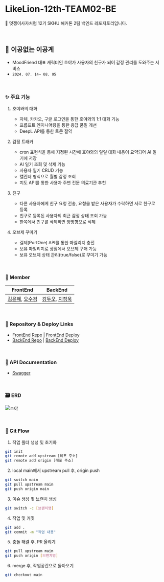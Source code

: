 # LikeLion-12th-TEAM02-BE
🦁 멋쟁이사자처럼 12기 SKHU 해커톤 2팀 백엔드 레포지토리입니다.

<br/>

## 🐯 이공없는 이공계

- MoodFriend 대표 캐릭터인 호야가 사용자의 친구가 되어 감정 관리를 도와주는 서비스
- `2024. 07. 14~ 08. 05`

<br/>

### ✨ 주요 기능

1. 호야와의 대화
 
   - 자체, 카카오, 구글 로그인을 통한 호야와의 1:1 대화 기능
   - 프롬프트 엔지니어링을 통한 응답 품질 개선
   - DeepL API를 통한 토큰 절약
  
2. 감정 트래커
 
   - cron 표현식을 통해 지정된 시간에 호야와의 일일 대화 내용이 요약되어 AI 일기에 저장
   - AI 일기 조회 및 삭제 기능
   - 사용자 일기 CRUD 기능
   - 캘린터 형식으로 월별 감정 조회
   - 지도 API를 통한 사용자 주변 전문 의료기관 추천
    
3. 친구
   
   - 다른 사용자에게 친구 요청 전송, 요청을 받은 사용자가 수락하면 서로 친구로 등록
   - 친구로 등록된 사용자의 최근 감정 상태 조회 가능
   - 한쪽에서 친구를 삭제하면 양방향으로 삭제

4. 오브제 꾸미기

   - 결제(PortOne) API를 통한 마일리지 충전
   - 보유 마일리지로 상점에서 오브제 구매 가능
   - 보유 오브제 상태 관리(true/false)로 꾸미기 가능

<br/>

### 👥 Member

| FrontEnd | BackEnd |
| :------: | :-----: |
| [김은혜](https://github.com/GraceKim527), [오수경](https://github.com/SuKyeong2002) | [강두오](https://github.com/kduoh99), [지정욱](https://github.com/dkdpawjddnr) |

<br/>

### 🔗 Repository & Deploy Links

- [FrontEnd Repo](https://github.com/LikeLion-12th-SKHU/LikeLion-12th-TEAM02-FE) | [FrontEnd Deploy](https://moodfriend.vercel.app)
- [BackEnd Repo](https://github.com/LikeLion-12th-SKHU/LikeLion-12th-TEAM02-BE) | [BackEnd Deploy](https://moodfriend.site)

<br/>

### 📃 API Documentation

- [Swagger](https://moodfriend.site/swagger-ui/index.html)

<br/>

### 🗃️ ERD

![호야](https://github.com/user-attachments/assets/5fd90ffc-69c6-4132-b810-4353bbd359be)

<br/>

### 🌱 Git Flow

1. 작업 폴더 생성 및 초기화

```bash
git init
git remote add upstream [레포 주소]
git remote add origin [레포 주소]
```

2. local main에서 upstream pull 후, origin push

```bash
git switch main
git pull upstream main
git push origin main
```

3. 이슈 생성 및 브랜치 생성

```bash
git switch -c [브랜치명]
```

4. 작업 및 커밋

```bash
git add .
git commit -m "작업 내용"
```

5. 충돌 해결 후, PR 올리기

```bash
git pull upstream main
git push origin [브랜치명]
```

6. merge 후, 작업공간으로 돌아오기

```bash
git checkout main
```
